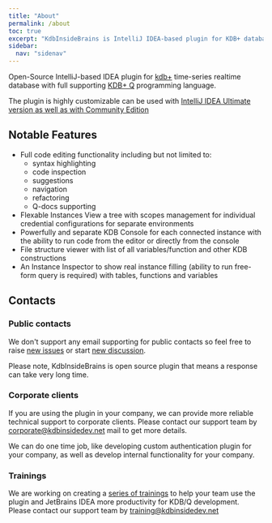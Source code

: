 ```yaml
---
title: "About"
permalink: /about
toc: true
excerpt: "KdbInsideBrains is IntelliJ IDEA-based plugin for KDB+ databases"
sidebar:
  nav: "sidenav"
---
```


Open-Source IntelliJ-based IDEA plugin for <a href="https://kx.com/">kdb+</a> time-series realtime database
with full supporting <a href="https://code.kx.com/q/">KDB+ Q</a> programming language.

The plugin is highly customizable can be used
with [IntelliJ IDEA Ultimate version as well as with Community Edition](https://www.jetbrains.com/products/compare/?product=idea&product=idea-ce)

## Notable Features

- Full code editing functionality including but not limited to:
    - syntax highlighting
    - code inspection
    - suggestions
    - navigation
    - refactoring
    - Q-docs supporting
- Flexable Instances View a tree with scopes management for individual credential configurations for separate
  environments
- Powerfully and separate KDB Console for each connected instance with the ability to run code from the editor or
  directly
  from the console
- File structure viewer with list of all variables/function and other KDB constructions
- An Instance Inspector to show real instance filling (ability to run free-form query is required) with tables,
  functions and variables

## Contacts

### Public contacts

We don't support any email supporting for public contacts so feel free to raise
[new issues](https://github.com/kdbinsidebrains/plugin/issues) or
start [new discussion](https://github.com/kdbinsidebrains/plugin/discussions).

Please note, KdbInsideBrains is open source plugin that means a response can take very long time.

### Corporate clients

If you are using the plugin in your company, we can provide more reliable technical support to corporate clients.
Please contact our support team by [corporate@kdbinsidedev.net](mailto:corporate@kdbinsidedev.net) mail to get more
details.

We can do one time job, like developing custom authentication plugin for your company, as well as develop internal
functionality for your company.

### Trainings

We are working on creating a [series of trainings](/trainings) to help your team use the plugin and JetBrains IDEA more
productivity
for KDB/Q development. Please contact our support team by [training@kdbinsidedev.net](mailto:training@kdbinsidedev.net)
